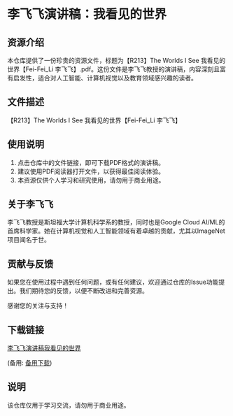 # 李飞飞演讲稿：我看见的世界

## 资源介绍

本仓库提供了一份珍贵的资源文件，标题为【R213】The Worlds I See 我看见的世界【Fei-Fei_Li 李飞飞】.pdf。这份文件是李飞飞教授的演讲稿，内容深刻且富有启发性，适合对人工智能、计算机视觉以及教育领域感兴趣的读者。

## 文件描述

【R213】The Worlds I See 我看见的世界【Fei-Fei_Li 李飞飞】

## 使用说明

1. 点击仓库中的文件链接，即可下载PDF格式的演讲稿。
2. 建议使用PDF阅读器打开文件，以获得最佳阅读体验。
3. 本资源仅供个人学习和研究使用，请勿用于商业用途。

## 关于李飞飞

李飞飞教授是斯坦福大学计算机科学系的教授，同时也是Google Cloud AI/ML的首席科学家。她在计算机视觉和人工智能领域有着卓越的贡献，尤其以ImageNet项目闻名于世。

## 贡献与反馈

如果您在使用过程中遇到任何问题，或有任何建议，欢迎通过仓库的Issue功能提出。我们期待您的反馈，以便不断改进和完善资源。

感谢您的关注与支持！

## 下载链接
[李飞飞演讲稿我看见的世界](https://pan.quark.cn/s/69595dfee358) 

(备用: [备用下载](https://pan.baidu.com/s/1eb3jwPCElZxIEPpxY7iz9g?pwd=1234))

## 说明

该仓库仅用于学习交流，请勿用于商业用途。
